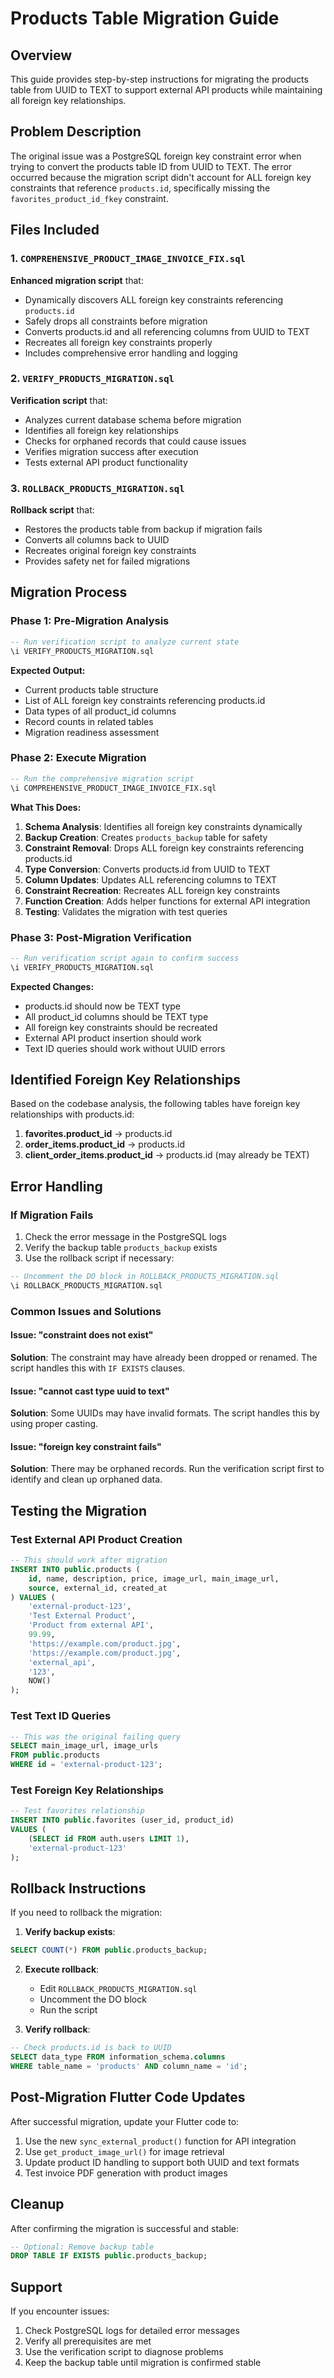 # Products Table Migration Guide

## Overview
This guide provides step-by-step instructions for migrating the products table from UUID to TEXT to support external API products while maintaining all foreign key relationships.

## Problem Description
The original issue was a PostgreSQL foreign key constraint error when trying to convert the products table ID from UUID to TEXT. The error occurred because the migration script didn't account for ALL foreign key constraints that reference `products.id`, specifically missing the `favorites_product_id_fkey` constraint.

## Files Included

### 1. `COMPREHENSIVE_PRODUCT_IMAGE_INVOICE_FIX.sql`
**Enhanced migration script** that:
- Dynamically discovers ALL foreign key constraints referencing `products.id`
- Safely drops all constraints before migration
- Converts products.id and all referencing columns from UUID to TEXT
- Recreates all foreign key constraints properly
- Includes comprehensive error handling and logging

### 2. `VERIFY_PRODUCTS_MIGRATION.sql`
**Verification script** that:
- Analyzes current database schema before migration
- Identifies all foreign key relationships
- Checks for orphaned records that could cause issues
- Verifies migration success after execution
- Tests external API product functionality

### 3. `ROLLBACK_PRODUCTS_MIGRATION.sql`
**Rollback script** that:
- Restores the products table from backup if migration fails
- Converts all columns back to UUID
- Recreates original foreign key constraints
- Provides safety net for failed migrations

## Migration Process

### Phase 1: Pre-Migration Analysis
```sql
-- Run verification script to analyze current state
\i VERIFY_PRODUCTS_MIGRATION.sql
```

**Expected Output:**
- Current products table structure
- List of ALL foreign key constraints referencing products.id
- Data types of all product_id columns
- Record counts in related tables
- Migration readiness assessment

### Phase 2: Execute Migration
```sql
-- Run the comprehensive migration script
\i COMPREHENSIVE_PRODUCT_IMAGE_INVOICE_FIX.sql
```

**What This Does:**
1. **Schema Analysis**: Identifies all foreign key constraints dynamically
2. **Backup Creation**: Creates `products_backup` table for safety
3. **Constraint Removal**: Drops ALL foreign key constraints referencing products.id
4. **Type Conversion**: Converts products.id from UUID to TEXT
5. **Column Updates**: Updates ALL referencing columns to TEXT
6. **Constraint Recreation**: Recreates ALL foreign key constraints
7. **Function Creation**: Adds helper functions for external API integration
8. **Testing**: Validates the migration with test queries

### Phase 3: Post-Migration Verification
```sql
-- Run verification script again to confirm success
\i VERIFY_PRODUCTS_MIGRATION.sql
```

**Expected Changes:**
- products.id should now be TEXT type
- All product_id columns should be TEXT type
- All foreign key constraints should be recreated
- External API product insertion should work
- Text ID queries should work without UUID errors

## Identified Foreign Key Relationships

Based on the codebase analysis, the following tables have foreign key relationships with products.id:

1. **favorites.product_id** → products.id
2. **order_items.product_id** → products.id  
3. **client_order_items.product_id** → products.id (may already be TEXT)

## Error Handling

### If Migration Fails
1. Check the error message in the PostgreSQL logs
2. Verify the backup table `products_backup` exists
3. Use the rollback script if necessary:
```sql
-- Uncomment the DO block in ROLLBACK_PRODUCTS_MIGRATION.sql
\i ROLLBACK_PRODUCTS_MIGRATION.sql
```

### Common Issues and Solutions

#### Issue: "constraint does not exist"
**Solution**: The constraint may have already been dropped or renamed. The script handles this with `IF EXISTS` clauses.

#### Issue: "cannot cast type uuid to text"
**Solution**: Some UUIDs may have invalid formats. The script handles this by using proper casting.

#### Issue: "foreign key constraint fails"
**Solution**: There may be orphaned records. Run the verification script first to identify and clean up orphaned data.

## Testing the Migration

### Test External API Product Creation
```sql
-- This should work after migration
INSERT INTO public.products (
    id, name, description, price, image_url, main_image_url, 
    source, external_id, created_at
) VALUES (
    'external-product-123',
    'Test External Product',
    'Product from external API',
    99.99,
    'https://example.com/product.jpg',
    'https://example.com/product.jpg',
    'external_api',
    '123',
    NOW()
);
```

### Test Text ID Queries
```sql
-- This was the original failing query
SELECT main_image_url, image_urls 
FROM public.products 
WHERE id = 'external-product-123';
```

### Test Foreign Key Relationships
```sql
-- Test favorites relationship
INSERT INTO public.favorites (user_id, product_id)
VALUES (
    (SELECT id FROM auth.users LIMIT 1),
    'external-product-123'
);
```

## Rollback Instructions

If you need to rollback the migration:

1. **Verify backup exists**:
```sql
SELECT COUNT(*) FROM public.products_backup;
```

2. **Execute rollback**:
   - Edit `ROLLBACK_PRODUCTS_MIGRATION.sql`
   - Uncomment the DO block
   - Run the script

3. **Verify rollback**:
```sql
-- Check products.id is back to UUID
SELECT data_type FROM information_schema.columns 
WHERE table_name = 'products' AND column_name = 'id';
```

## Post-Migration Flutter Code Updates

After successful migration, update your Flutter code to:

1. Use the new `sync_external_product()` function for API integration
2. Use `get_product_image_url()` for image retrieval
3. Update product ID handling to support both UUID and text formats
4. Test invoice PDF generation with product images

## Cleanup

After confirming the migration is successful and stable:

```sql
-- Optional: Remove backup table
DROP TABLE IF EXISTS public.products_backup;
```

## Support

If you encounter issues:
1. Check PostgreSQL logs for detailed error messages
2. Verify all prerequisites are met
3. Use the verification script to diagnose problems
4. Keep the backup table until migration is confirmed stable
